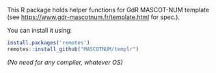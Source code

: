 This R package holds helper functions for GdR MASCOT-NUM template (see https://www.gdr-mascotnum.fr/template.html for spec.).

You can install it using:

```r
install.packages('remotes')
remotes::install_github("MASCOTNUM/templr")
```
_(No need for any compiler, whatever OS)_
